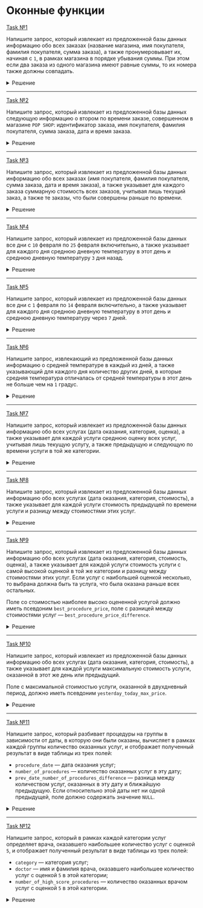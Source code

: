 # Оконные функции

[Task №1](https://stepik.org/lesson/1264342/step/1?unit=1293772)

Напишите запрос, который извлекает из предложенной базы данных информацию обо всех заказах (название магазина, имя покупателя, фамилия покупателя, сумма заказа), а также пронумеровывает их, начиная с `1`, в рамках магазина в порядке убывания суммы. При этом если два заказа из одного магазина имеют равные суммы, то их номера также должны совпадать.

<details>
  <summary>Решение</summary>

  ```sql
  SELECT DENSE_RANK() OVER order_rank AS rank_within_store_by_price,
         store, name, surname, amount
  FROM Customers JOIN Orders ON Customers.id = customer_id
  WINDOW order_rank AS (PARTITION BY store ORDER BY amount DESC);
  ```

</details>

---

[Task №2](https://stepik.org/lesson/1264342/step/2?unit=1293772)

Напишите запрос, который извлекает из предложенной базы данных следующую информацию о втором по времени заказе, совершенном в магазине `POP SHOP`: идентификатор заказа, имя покупателя, фамилия покупателя, сумма заказа, дата и время заказа.

<details>
  <summary>Решение</summary>

  ```sql
  WITH PopShopOrders AS (
      SELECT Orders.id, name, surname, amount, purchased_on,
             ROW_NUMBER() OVER order_num AS row_num
      FROM Customers JOIN Orders ON Customers.id = customer_id
      WHERE store = 'POP SHOP'
      WINDOW order_num AS (ORDER BY purchased_on)
  )
  
  SELECT id, name, surname, amount, purchased_on
  FROM PopShopOrders
  WHERE row_num = 2;
  ```

</details>

---

[Task №3](https://stepik.org/lesson/1264342/step/3?unit=1293772)

Напишите запрос, который извлекает из предложенной базы данных информацию обо всех заказах (имя покупателя, фамилия покупателя, сумма заказа, дата и время заказа), а также указывает для каждого заказа суммарную стоимость всех заказов, учитывая лишь текущий заказ, а также те заказы, что были совершены раньше по времени.

<details>
  <summary>Решение</summary>

  ```sql
  SELECT name, surname, amount, purchased_on,
         SUM(amount) OVER sum_amount AS increasing_amount
  FROM Customers JOIN Orders ON Customers.id = customer_id
  WINDOW sum_amount AS (ORDER BY purchased_on ROWS BETWEEN UNBOUNDED PRECEDING AND CURRENT ROW);
  ```

</details>

---

[Task №4](https://stepik.org/lesson/1264342/step/4?unit=1293772)

Напишите запрос, который извлекает из предложенной базы данных все дни с `10` февраля по `25` февраля включительно, а также указывает для каждого дня среднюю дневную температуру в этот день и среднюю дневную температуру `3` дня назад.

<details>
  <summary>Решение</summary>

  ```sql
  WITH AvgTemp3Day AS (
      SELECT day, avg_temperature,
             LAG(avg_temperature, 3) OVER (ORDER BY day) AS avg_temperature_3_days_ago
      FROM DailyTemperature
  )
  
  SELECT *
  FROM AvgTemp3Day
  WHERE day BETWEEN '2024-02-10' AND '2024-02-25';
  ```

</details>

---

[Task №5](https://stepik.org/lesson/1264342/step/5?unit=1293772)

Напишите запрос, который извлекает из предложенной базы данных все дни с `1` февраля по `14` февраля включительно, а также указывает для каждого дня среднюю дневную температуру в этот день и среднюю дневную температуру через `7` дней.

<details>
  <summary>Решение</summary>

  ```sql
  WITH PreResult AS (
      SELECT day, avg_temperature,
             LEAD(avg_temperature, 7) OVER (ORDER BY day) AS avg_temperature_after_7_days
      FROM DailyTemperature
  )
  
  SELECT *
  FROM PreResult
  WHERE day BETWEEN '2024-02-01' AND '2024-02-14';
  ```

</details>

---

[Task №6](https://stepik.org/lesson/1264342/step/6?unit=1293772)

Напишите запрос, извлекающий из предложенной базы данных информацию о средней температуре в каждый из дней, а также указывающий для каждого дня количество других дней, в которые средняя температура отличалась от средней температуры в этот день не больше чем на `1` градус.

<details>
  <summary>Решение</summary>

  ```sql
  SELECT D1.day, D1.avg_temperature, COUNT(*) AS number_of_days_with_similar_temperature
  FROM DailyTemperature D1 CROSS JOIN DailyTemperature D2 ON D1.day != D2.day
  WHERE ABS(D1.avg_temperature - D2.avg_temperature) <= 1
  GROUP BY day
  ORDER BY day;
  ```

</details>

---

[Task №7](https://stepik.org/lesson/1264342/step/7?unit=1293772)

Напишите запрос, который извлекает из предложенной базы данных информацию обо всех услугах (дата оказания, категория, оценка), а также указывает для каждой услуги среднюю оценку всех услуг, учитывая лишь текущую услугу, а также предыдущую и следующую по времени услуги в той же категории.

<details>
  <summary>Решение</summary>

  ```sql
  SELECT provided_on, category, score,
         AVG(score) OVER (PARTITION BY category ORDER BY provided_on ROWS BETWEEN 1 PRECEDING AND 1 FOLLOWING) AS moving_avg_score
  FROM Procedures;
  ```

</details>

---

[Task №8](https://stepik.org/lesson/1264342/step/8?unit=1293772)

Напишите запрос, который извлекает из предложенной базы данных информацию обо всех услугах (дата оказания, категория, стоимость), а также указывает для каждой услуги стоимость предыдущей по времени услуги и разницу между стоимостями этих услуг.

<details>
  <summary>Решение</summary>

  ```sql
  SELECT provided_on, category, price,
         IFNULL(LAG(price) OVER time_procedure, 0) AS prev_procedure_price,
         ABS(price - IFNULL(LAG(price) OVER time_procedure, 0)) AS prev_procedure_price_difference
  FROM Procedures
  WINDOW time_procedure AS (ORDER BY provided_on);
  ```

</details>

---

[Task №9](https://stepik.org/lesson/1264342/step/9?unit=1293772)

Напишите запрос, который извлекает из предложенной базы данных информацию обо всех услугах (дата оказания, категория, стоимость, оценка), а также указывает для каждой услуги стоимость услуги с самой высокой оценкой в той же категории и разницу между стоимостями этих услуг. Если услуг с наибольшей оценкой несколько, то выбрана должна быть та услуга, что была оказана раньше всех остальных.

Поле со стоимостью наиболее высоко оцененной услугой должно иметь псевдоним `best_procedure_price`, поле с разницей между стоимостями услуг — `best_procedure_price_difference`.

<details>
  <summary>Решение</summary>

  ```sql
  SELECT provided_on, category, price, score,
         FIRST_VALUE(price) OVER score_by_category AS best_procedure_price,
         ABS(price - FIRST_VALUE(price) OVER score_by_category) AS best_procedure_price_difference
  FROM Procedures
  WINDOW score_by_category AS (PARTITION BY category ORDER BY score DESC, provided_on);
  ```

</details>

---

[Task №10](https://stepik.org/lesson/1264342/step/10?unit=1293772)

Напишите запрос, который извлекает из предложенной базы данных информацию обо всех услугах (дата оказания, категория, стоимость), а также указывает для каждой услуги максимальную стоимость услуги, оказанной в этот же день или предыдущий.

Поле с максимальной стоимостью услуги, оказанной в двухдневный период, должно иметь псевдоним `yesterday_today_max_price`.

<details>
  <summary>Решение</summary>

  ```sql
  SELECT provided_on, category, price,
         MAX(price) OVER temp AS yesterday_today_max_price
  FROM Procedures
  WINDOW temp AS (ORDER BY DATE(provided_on) RANGE BETWEEN INTERVAL 1 DAY PRECEDING AND CURRENT ROW);
  ```

</details>

---

[Task №11](https://stepik.org/lesson/1264342/step/11?unit=1293772)

Напишите запрос, который разбивает процедуры на группы в зависимости от даты, в которую они были оказаны, вычисляет в рамках каждой группы количество оказанных услуг, и отображает полученный результат в виде таблицы из трех полей:

* `procedure_date` — дата оказания услуг;
* `number_of_procedures` — количество оказанных услуг в эту дату;
* `prev_date_number_of_procedures_difference` — разница между количеством услуг, оказанных в эту дату и ближайшую предыдущую. Если относительно этой даты нет ни одной предыдущей, поле должно содержать значение `NULL`.

<details>
  <summary>Решение</summary>

  ```sql
  WITH PreResult AS (
      SELECT DATE(provided_on) AS procedure_date, COUNT(*) AS number_of_procedures,
             LAG(COUNT(*)) OVER (ORDER BY DATE(provided_on) ROWS BETWEEN 1 PRECEDING AND CURRENT ROW) AS prev_date_number_of_procedures
      FROM Procedures
      GROUP BY procedure_date
  )
  
  SELECT procedure_date, number_of_procedures, ABS(number_of_procedures - prev_date_number_of_procedures) AS prev_date_number_of_procedures_difference
  FROM PreResult;
  ```

</details>

---

[Task №12](https://stepik.org/lesson/1264342/step/12?unit=1293772)

Напишите запрос, который в рамках каждой категории услуг определяет врача, оказавшего наибольшее количество услуг с оценкой `5`, и отображает полученный результат в виде таблицы из трех полей:

* `category` — категория услуг;
* `doctor` — имя и фамилия врача, оказавшего наибольшее количество услуг с оценкой `5` в этой категории;
* `number_of_high_score_procedures` — количество оказанных врачом услуг с оценкой `5` в этой категории.

<details>
  <summary>Решение</summary>

  ```sql
  WITH PreResult AS (
      SELECT doctor_id, category, COUNT(*) AS number_of_high_score_procedures,
             ROW_NUMBER() OVER (PARTITION BY category ORDER BY COUNT(*) DESC) AS doctor_rank
      FROM Procedures 
      WHERE score = 5
      GROUP BY doctor_id, category
  )
  
  SELECT category, CONCAT(name, ' ', surname) AS doctor, number_of_high_score_procedures  
  FROM PreResult JOIN Doctors ON Doctors.id = doctor_id
  WHERE doctor_rank = 1;
  ```

</details>
